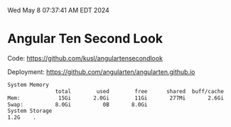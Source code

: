 Wed May  8 07:37:41 AM EDT 2024

# Angular Ten Second Look

Code: https://github.com/kusl/angulartensecondlook

Deployment: https://github.com/angularten/angularten.github.io

```bash
System Memory
               total        used        free      shared  buff/cache   available
Mem:            15Gi       2.0Gi        11Gi       277Mi       2.6Gi        13Gi
Swap:          8.0Gi          0B       8.0Gi
System Storage
1.2G	.
```
```bash
